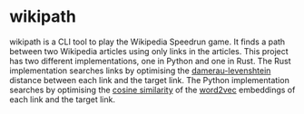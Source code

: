 # wikipath

wikipath is a CLI tool to play the Wikipedia Speedrun game.
It finds a path between two Wikipedia articles using only links in the articles.
This project has two different implementations, one in Python and one in Rust.
The Rust implementation searches links by optimising the [damerau-levenshtein](https://en.wikipedia.org/wiki/Damerau%E2%80%93Levenshtein_distance) distance between each link and the target link.
The Python implementation searches by optimising the [cosine similarity](https://en.wikipedia.org/wiki/Cosine_similarity) of the [word2vec](https://en.wikipedia.org/wiki/Word2vec) embeddings of each link and the target link.